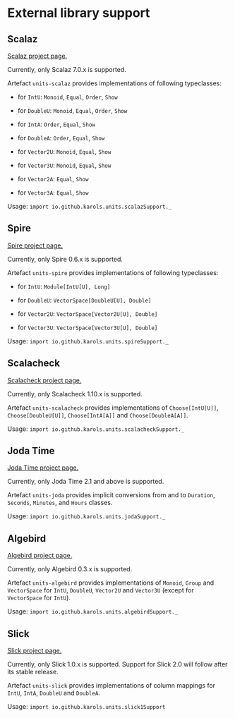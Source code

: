 External library support
========================

Scalaz
------

[Scalaz project page.](https://github.com/scalaz/scalaz)

Currently, only Scalaz 7.0.x is supported.

Artefact `units-scalaz` provides implementations of following typeclasses:

* for `IntU`: `Monoid`, `Equal`, `Order`, `Show`

* for `DoubleU`: `Monoid`, `Equal`, `Order`, `Show`

* for `IntA`: `Order`, `Equal`, `Show`

* for `DoubleA`: `Order`, `Equal`, `Show`

* for `Vector2U`: `Monoid`, `Equal`, `Show`

* for `Vector3U`: `Monoid`, `Equal`, `Show`

* for `Vector2A`: `Equal`, `Show`

* for `Vector3A`: `Equal`, `Show`

Usage: `import io.github.karols.units.scalazSupport._`

Spire
-----

[Spire project page.](https://github.com/non/spire)

Currently, only Spire 0.6.x is supported.

Artefact `units-spire` provides implementations of following typeclasses:

* for `IntU`: `Module[IntU[U], Long]`

* for `DoubleU`: `VectorSpace[DoubleU[U], Double]`

* for `Vector2U`: `VectorSpace[Vector2U[U], Double]`

* for `Vector3U`: `VectorSpace[Vector3U[U], Double]`

Usage: `import io.github.karols.units.spireSupport._`

Scalacheck
----------

[Scalacheck project page.](https://github.com/rickynils/scalacheck)

Currently, only Scalacheck 1.10.x is supported.

Artefact `units-scalacheck` provides implementations of `Choose[IntU[U]]`, `Choose[DoubleU[U]]`, `Choose[IntA[A]]` and `Choose[DoubleA[A]]`.

Usage: `import io.github.karols.units.scalacheckSupport._`

Joda Time
---------

[Joda Time project page.](http://joda-time.sourceforge.net/)

Currently, only Joda Time 2.1 and above is supported.

Artefact `units-joda` provides implicit conversions from and to `Duration`, `Seconds`, `Minutes`, and `Hours` classes.

Usage: `import io.github.karols.units.jodaSupport._`

Algebird
--------

[Algebird project page.](https://github.com/twitter/algebird)

Currently, only Algebird 0.3.x is supported.

Artefact `units-algebird` provides implementations of `Monoid`, `Group` and `VectorSpace` for `IntU`, `DoubleU`, `Vector2U` and `Vector3U` (except for `VectorSpace` for `IntU`).

Usage: `import io.github.karols.units.algebirdSupport._`

Slick
-----

[Slick project page.](http://slick.typesafe.com)

Currently, only Slick 1.0.x is supported. Support for Slick 2.0 will follow after its stable release.

Artefact `units-slick` provides implementations of column mappings for `IntU`, `IntA`, `DoubleU` and `DoubleA`.

Usage: `import io.github.karols.units.slick1Support`
